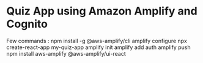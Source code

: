 # Quiz App using Amazon Amplify and Cognito

Few commands : 
npm install -g @aws-amplify/cli
amplify configure
npx create-react-app my-quiz-app
amplify init
amplify add auth
amplify push
npm install aws-amplify @aws-amplify/ui-react
